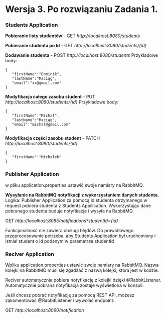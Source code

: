 # Wersja 3. Po rozwiązaniu Zadania 1.

### Students Application
**Pobieranie listy studentów** - GET *http://localhost:8080/students*

**Pobieranie studenta po Id**  - GET *http://localhost:8080/students/{id}*

**Dodawanie studenta**         - POST *http://localhost:8080/students*
Przykładowe body:
```
{
   "firstName":"Dominik",
   "lastName":"Maciąg",
   "email":"xx@gmail.com"
}
```
**Modyfikacja całego zasobu student** - PUT *http://localhost:8080/students/{id}*
Przykładowe body:
```
{
   "firstName":"Michał",
   "lastName":"Maciąg",
   "email":"michal@gmail.com"
}
```

**Modyfikacja części zasobu student** - PATCH  *http://localhost:8080/students/{id}*
```
{
   "firstName":"Michałek"
}
```

### Publisher Application

w pliku application.properties ustawić swoje namiary na RabbitMQ.

**Wysyłanie na RabbitMQ notyfikacji z wykorzystaniem danych studenta.**
Logika:
Publisher Application za pomocą id studenta otrzymanego w request pobiera studenta z Students Appilication.
Wykorzystując dane pobranego studenta buduje notyfikacje i wysyła na RabbitMQ.

GET *http://localhost:8085/notifications?studentId={id}*


Funkcjonalność nie zawiera obsługi błędów.
Do prawidłowego przeprocesowanie potrzeba, aby Students Application był uruchomiony i istniał student o id podanym w parametrze studentId


### Reciver Application
Wpliku application.properties ustawić swoje namiary na RabbitMQ.
Nazwa kolejki na RabbitMQ musi się zgadzać z nazwą kolejki, która jest w kodzie.

Reciver automatycznie pobiera notyfikację z kolejki dzięki @RabbitListener.
Automatycznie pobrana notyfikacja zostaje wyświetlona w konsoli.

Jeśli chcesz pobrać notyfikację za pomocą REST API, możesz zakomentować @RabbitListener i wywołać endpoint:

GET *http://localhost:8090/notification*


